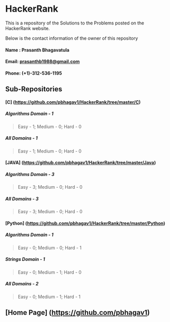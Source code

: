 # HackerRank

This is a repository of the Solutions to the Problems posted on the HackerRank website.



Below is the contact information of the owner of this repository

        
	
####  Name : Prasanth Bhagavatula
        
####  Email: prasanthb1988@gmail.com
        
####  Phone: (+1)-312-536-1195


## Sub-Repositories

#### [C] (https://github.com/pbhagav1/HackerRank/tree/master/C)
##### Algorithms Domain - 1
  > Easy - 1; Medium - 0; Hard - 0

##### All Domains - 1
  > Easy - 1; Medium - 0; Hard - 0

#### [JAVA] (https://github.com/pbhagav1/HackerRank/tree/master/Java)
##### Algorithms Domain - 3
  > Easy - 3; Medium - 0; Hard - 0

##### All Domains - 3
  > Easy - 3; Medium - 0; Hard - 0

#### [Python] (https://github.com/pbhagav1/HackerRank/tree/master/Python)
##### Algorithms Domain - 1
  > Easy - 0; Medium - 0; Hard - 1

##### Strings Domain - 1
  > Easy - 0; Medium - 1; Hard - 0

##### All Domains - 2
  > Easy - 0; Medium - 1; Hard - 1


## [Home Page] (https://github.com/pbhagav1)